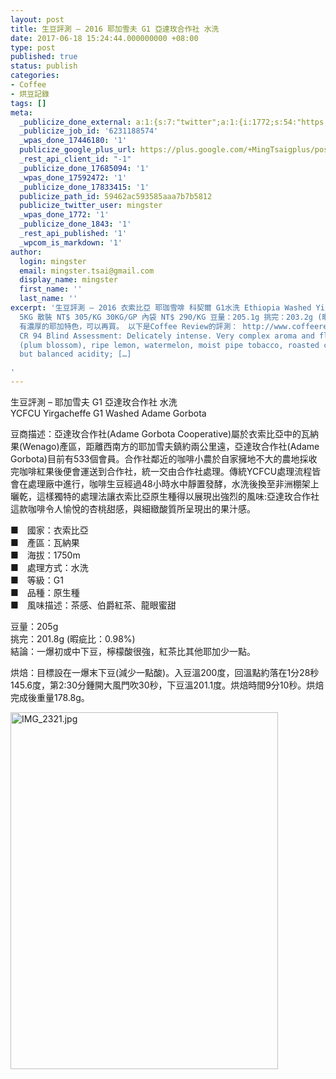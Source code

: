 ```yaml
---
layout: post
title: 生豆評測 – 2016 耶加雪夫 G1 亞達玫合作社 水洗
date: 2017-06-18 15:24:44.000000000 +08:00
type: post
published: true
status: publish
categories:
- Coffee
- 烘豆記錄
tags: []
meta:
  _publicize_done_external: a:1:{s:7:"twitter";a:1:{i:1772;s:54:"https://twitter.com/mingster/status/876339905043017728";}}
  _publicize_job_id: '6231188574'
  _wpas_done_17446180: '1'
  publicize_google_plus_url: https://plus.google.com/+MingTsaigplus/posts/2bzFgtevMus
  _rest_api_client_id: "-1"
  _publicize_done_17685094: '1'
  _wpas_done_17592472: '1'
  _publicize_done_17833415: '1'
  publicize_path_id: 59462ac593585aaa7b7b5812
  publicize_twitter_user: mingster
  _wpas_done_1772: '1'
  _publicize_done_1843: '1'
  _rest_api_published: '1'
  _wpcom_is_markdown: '1'
author:
  login: mingster
  email: mingster.tsai@gmail.com
  display_name: mingster
  first_name: ''
  last_name: ''
excerpt: '生豆評測 – 2016 衣索比亞 耶珈雪啡 科契爾 G1水洗 Ethiopia Washed Yirgacheffe Kochere G1 豆商描述：這款生豆充滿了傳統典型耶家雪啡風土特色，鮮明花香與檸檬皮香氣，入口充滿完熟柑橘、香吉士、葡萄柚的酸甜，中段也隱約帶有生薑與檸檬百里香的特殊香氣，餘韻還有香草與紅茶香氣的氣息。
  5KG 散裝 NT$ 305/KG 30KG/GP 內袋 NT$ 290/KG 豆量：205.1g 挑完：203.2g (暇疵比：0.99% 不到百分之一) 結論：2016年度，真的有G1等級的豆。
  有濃厚的耶加特色，可以再買。 以下是Coffee Review的評測： http://www.coffeereview.com/review/ethiopia-yirgacheffe-kochere-g1/
  CR 94 Blind Assessment: Delicately intense. Very complex aroma and flavor: flowers
  (plum blossom), ripe lemon, watermelon, moist pipe tobacco, roasted cacao nib. Bright
  but balanced acidity; […]

'
---
```

<p>生豆評測 – 耶加雪夫 G1 亞達玫合作社 水洗<br />
YCFCU Yirgacheffe G1 Washed Adame Gorbota</p>
<p>豆商描述：亞達玫合作社(Adame Gorbota Cooperative)屬於衣索比亞中的瓦納果(Wenago)產區，距離西南方的耶加雪夫鎮約兩公里遠，亞達玫合作社(Adame Gorbota)目前有533個會員。合作社鄰近的咖啡小農於自家擁地不大的農地採收完咖啡紅果後便會運送到合作社，統一交由合作社處理。傳統YCFCU處理流程皆會在處理廠中進行，咖啡生豆經過48小時水中靜置發酵，水洗後換至非洲棚架上曬乾，這樣獨特的處理法讓衣索比亞原生種得以展現出強烈的風味:亞達玫合作社這款咖啡令人愉悅的杏桃甜感，與細緻酸質所呈現出的果汁感。</p>
<p>■　國家：衣索比亞<br />
■　產區：瓦納果<br />
■　海拔：1750m<br />
■　處理方式：水洗<br />
■　等級：G1<br />
■　品種：原生種<br />
■　風味描述：茶感、伯爵紅茶、龍眼蜜甜</p>
<p>豆量：205g<br />
挑完：201.8g (暇疵比：0.98%)<br />
結論：一爆初或中下豆，檸檬酸很強，紅茶比其他耶加少一點。</p>
<p>烘焙：目標設在一爆末下豆(減少一點酸)。入豆溫200度，回溫點約落在1分28秒145.6度，第2:30分鍾開大風門吹30秒，下豆溫201.1度。烘焙時間9分10秒。烘焙完成後重量178.8g。</p>
<p><img class="  wp-image-1791 aligncenter" src="{{ site.JB.IMAGE_PATH }}/img_2321.jpg?w=4032" alt="IMG_2321.jpg" width="428" height="571" /></p>
